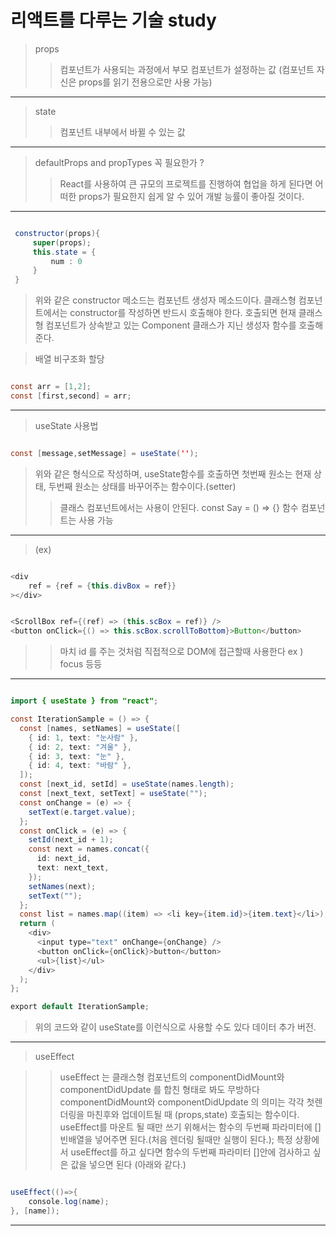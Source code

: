 # 리액트를 다루는 기술 study

> props
>
> > 컴포넌트가 사용되는 과정에서 부모 컴포넌트가 설정하는 값 (컴포넌트 자신은 props를 읽기 전용으로만 사용 가능)

---

> state
>
> > 컴포넌트 내부에서 바뀔 수 있는 값

---

> defaultProps and propTypes 꼭 필요한가 ?
>
> > React를 사용하여 큰 규모의 프로젝트를 진행하여 협업을 하게 된다면 어떠한 props가 필요한지 쉽게 알 수 있어 개발 능률이 좋아질 것이다.

---

```java script

 constructor(props){
     super(props);
     this.state = {
         num : 0
     }
 }
```

> 위와 같은 constructor 메소드는 컴포넌트 생성자 메소드이다. 클래스형 컴포넌트에서는 constructor를 작성하면 반드시 호출해야 한다.
> 호출되면 현재 클래스형 컴포넌트가 상속받고 있는 Component 클래스가 지닌 생성자 함수를 호출해 준다.

> 배열 비구조화 할당

```java script

const arr = [1,2];
const [first,second] = arr;

```

---

> useState 사용법

```java script

const [message,setMessage] = useState('');

```

> 위와 같은 형식으로 작성하며, useState함수를 호출하면 첫번째 원소는 현재 상태, 두번째 원소는 상태를 바꾸어주는 함수이다.(setter)
>
> > 클래스 컴포넌트에서는 사용이 안된다. const Say = () => {} 함수 컴포넌트는 사용 가능

---

> (ex)

```java script

<div
    ref = {ref = {this.divBox = ref}}
></div>


<ScrollBox ref={(ref) => (this.scBox = ref)} />
<button onClick={() => this.scBox.scrollToBottom}>Button</button>

```

> > 마치 id 를 주는 것처럼 직접적으로 DOM에 접근할때 사용한다 ex ) focus 등등

---

```java script

import { useState } from "react";

const IterationSample = () => {
  const [names, setNames] = useState([
    { id: 1, text: "눈사람" },
    { id: 2, text: "겨울" },
    { id: 3, text: "눈" },
    { id: 4, text: "바람" },
  ]);
  const [next_id, setId] = useState(names.length);
  const [next_text, setText] = useState("");
  const onChange = (e) => {
    setText(e.target.value);
  };
  const onClick = (e) => {
    setId(next_id + 1);
    const next = names.concat({
      id: next_id,
      text: next_text,
    });
    setNames(next);
    setText("");
  };
  const list = names.map((item) => <li key={item.id}>{item.text}</li>);
  return (
    <div>
      <input type="text" onChange={onChange} />
      <button onClick={onClick}>button</button>
      <ul>{list}</ul>
    </div>
  );
};

export default IterationSample;

```

> 위의 코드와 같이 useState를 이런식으로 사용할 수도 있다 데이터 추가 버전.

---

> useEffect

> > useEffect 는 클래스형 컴포넌트의 componentDidMount와 componentDidUpdate 를 합친 형태로 봐도 무방하다
> > componentDidMount와 componentDidUpdate 의 의미는 각각 첫렌더링을 마친후와 업데이트될 때 (props,state) 호출되는 함수이다.
> > useEffect를 마운트 될 때만 쓰기 위해서는 함수의 두번째 파라미터에 []빈배열을 넣어주면 된다.(처음 렌더링 될때만 실행이 된다.);
> > 특정 상황에서 useEffect를 하고 싶다면 함수의 두번째 파라미터 []안에 검사하고 싶은 값을 넣으면 된다 (아래와 같다.)

```java script

useEffect(()=>{
    console.log(name);
}, [name]);

```

---

